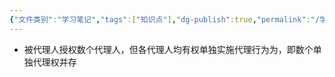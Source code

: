 ```yaml
---
{"文件类别":"学习笔记","tags":["知识点"],"dg-publish":true,"permalink":"/学习笔记/知识点cheese/集合代理/","dgPassFrontmatter":true,"created":"2024-08-01T09:56:05.645+08:00","updated":"2024-09-11T12:08:08.910+08:00"}
---
```


- 被代理人授权数个代理人，但各代理人均有权单独实施代理行为为，即数个单独代理权并存